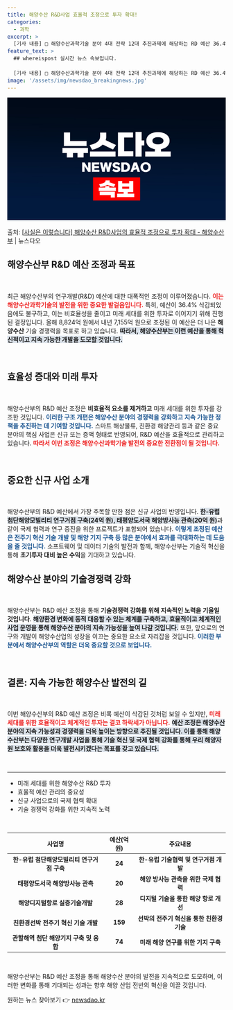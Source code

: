 ```yaml
---
title: 해양수산 R&D사업 효율적 조정으로 투자 확대!
categories:
  - 과학
excerpt: >
  [기사 내용] □ 해양수산과학기술 분야 4대 전략 12대 추진과제에 해당하는 RD 예산 36.4% 삭감 [해…
feature_text: >
  ## whereispost 실시간 뉴스 속보입니다.

  [기사 내용] □ 해양수산과학기술 분야 4대 전략 12대 추진과제에 해당하는 RD 예산 36.4% 삭감 [해…
image: '/assets/img/newsdao_breakingnews.jpg'
---
```


![뉴스다오 속보](/assets/img/newsdao_breakingnews.jpg)

<p>출처: <a href="https://newsdao.kr/2128" rel="dofollow">[사실은 이렇습니다] 해양수산 R&D사업의 효율적 조정으로 투자 확대 - 해양수산부</a> | 뉴스다오</p>

<h2 data-ke-size="size26">해양수산부 R&D 예산 조정과 목표</h2>

<p data-ke-size="size16">&nbsp;</p>

최근 해양수산부의 연구개발(R&D) 예산에 대한 대폭적인 조정이 이루어졌습니다. <b><span style="color: #ee2323;">이는 해양수산과학기술의 발전을 위한 중요한 발걸음입니다.</span></b> 특히, 예산이 36.4% 삭감되었음에도 불구하고, 이는 비효율성을 줄이고 미래 세대를 위한 투자로 이어지기 위해 진행된 결정입니다. 올해 8,824억 원에서 내년 7,155억 원으로 조정된 이 예산은 더 나은 **해양수산** 기술 경쟁력을 목표로 하고 있습니다. <b><span style="background-color: #21538527;">따라서, 해양수산부는 이런 예산을 통해 혁신적이고 지속 가능한 개발을 도모할 것입니다.</span></b>  

<p data-ke-size="size16">&nbsp;</p>

<h2 data-ke-size="size26">효율성 증대와 미래 투자</h2>

<p data-ke-size="size16">&nbsp;</p>

해양수산부의 R&D 예산 조정은 **비효율적 요소를 제거하고** 미래 세대를 위한 투자를 강조한 것입니다. <b><span style="color: #1a5490;">이러한 구조 개편은 해양수산 분야의 경쟁력을 강화하고 지속 가능한 정책을 추진하는 데 기여할 것입니다.</span></b> 스마트 해상물류, 친환경 해양관리 등과 같은 중요 분야의 핵심 사업은 신규 또는 증액 형태로 반영되어, R&D 예산을 효율적으로 관리하고 있습니다. <b><span style="color: #ee2323;">따라서 이번 조정은 해양수산과학기술 발전의 **중요한 전환점**이 될 것입니다.</span></b>

<p data-ke-size="size16">&nbsp;</p>

<h2 data-ke-size="size26">중요한 신규 사업 소개</h2>

<p data-ke-size="size16">&nbsp;</p>

해양수산부의 R&D 예산에서 가장 주목할 만한 점은 신규 사업의 반영입니다. <b><span style="background-color: #21538527;">한-유럽 첨단해양모빌리티 연구거점 구축(24억 원), 태평양도서국 해양방사능 관측(20억 원)</span></b>과 같이 국제 협력과 연구 증진을 위한 프로젝트가 포함되어 있습니다. <b><span style="color: #1a5490;">이렇게 조정된 예산은 전주기 혁신 기술 개발 및 해양 기지 구축 등 많은 분야에서 효과를 극대화하는 데 도움을 줄 것입니다.</span></b> 소프트웨어 및 데이터 기술의 발전과 함께, 해양수산부는 기술적 혁신을 통해 **초기투자 대비 높은 수익**을 기대하고 있습니다. 

<h2 data-ke-size="size26">해양수산 분야의 기술경쟁력 강화</h2>

<p data-ke-size="size16">&nbsp;</p>

해양수산부는 R&D 예산 조정을 통해 **기술경쟁력 강화를 위해 지속적인 노력을 기울일 것입니다**. <b><span style="background-color: #21538527;">해양환경 변화에 동적 대응할 수 있는 체계를 구축하고, 효율적이고 체계적인 사업 운영을 통해 해양수산 분야의 지속 가능성을 높여 나갈 것입니다.</span></b> 또한, 앞으로의 연구와 개발이 해양수산업의 성장을 이끄는 중요한 요소로 자리잡을 것입니다. <b><span style="color: #1a5490;">이러한 부분에서 해양수산부의 역할은 더욱 중요할 것으로 보입니다.</span></b>

<p data-ke-size="size16">&nbsp;</p>

<h2 data-ke-size="size26">결론: 지속 가능한 해양수산 발전의 길</h2>

<p data-ke-size="size16">&nbsp;</p>

이번 해양수산부의 R&D 예산 조정은 비록 예산이 삭감된 것처럼 보일 수 있지만, <b><span style="color: #ee2323;">미래 세대를 위한 효율적이고 체계적인 투자는 결코 하락세가 아닙니다.</span></b> <b><span style="background-color: #21538527;">예산 조정은 해양수산 분야의 지속 가능성과 경쟁력을 더욱 높이는 방향으로 추진될 것입니다. 이를 통해 해양수산부는 다양한 연구개발 사업을 통해 기술 혁신 및 국제 협력 강화를 통해 우리 해양자원 보호와 활용을 더욱 발전시키겠다는 목표를 갖고 있습니다.</span></b> 

<p data-ke-size="size16">&nbsp;</p>

<hr>

<ul>
    <li>미래 세대를 위한 해양수산 R&D 투자</li>
    <li>효율적 예산 관리의 중요성</li>
    <li>신규 사업으로의 국제 협력 확대</li>
    <li>기술 경쟁력 강화를 위한 지속적 노력</li>
</ul>

<p data-ke-size="size16">&nbsp;</p>

<table>
    <thead>
        <tr>
            <th style="text-align: center; height: 17px;">사업명</th>
            <th style="text-align: center; height: 17px;">예산(억원)</th>
            <th style="text-align: center; height: 17px;">주요내용</th>
        </tr>
    </thead>
    <tbody>
        <tr>
            <td style="text-align: center; height: 17px;"><b>한-유럽 첨단해양모빌리티 연구거점 구축</b></td>
            <td style="text-align: center; height: 17px;"><b>24</b></td>
            <td style="text-align: center; height: 17px;"><b>한-유럽 기술협력 및 연구거점 개발</b></td>
        </tr>
        <tr>
            <td style="text-align: center; height: 17px;"><b>태평양도서국 해양방사능 관측</b></td>
            <td style="text-align: center; height: 17px;"><b>20</b></td>
            <td style="text-align: center; height: 17px;"><b>해양 방사능 관측을 위한 국제 협력</b></td>
        </tr>
        <tr>
            <td style="text-align: center; height: 17px;"><b>해양디지털항로 실증기술개발</b></td>
            <td style="text-align: center; height: 17px;"><b>28</b></td>
            <td style="text-align: center; height: 17px;"><b>디지털 기술을 통한 해양 항로 개선</b></td>
        </tr>
        <tr>
            <td style="text-align: center; height: 17px;"><b>친환경선박 전주기 혁신 기술 개발</b></td>
            <td style="text-align: center; height: 17px;"><b>159</b></td>
            <td style="text-align: center; height: 17px;"><b>선박의 전주기 혁신을 통한 친환경 기술</b></td>
        </tr>
        <tr>
            <td style="text-align: center; height: 17px;"><b>관할해역 첨단 해양기지 구축 및 융합</b></td>
            <td style="text-align: center; height: 17px;"><b>74</b></td>
            <td style="text-align: center; height: 17px;"><b>미래 해양 연구를 위한 기지 구축</b></td>
        </tr>
    </tbody>
</table>

<p data-ke-size="size16">&nbsp;</p>

해양수산부는 R&D 예산 조정을 통해 해양수산 분야의 발전을 지속적으로 도모하며, 이러한 변화를 통해 기대되는 성과는 향후 해양 산업 전반의 혁신을 이끌 것입니다. 

원하는 뉴스 찾아보기 👉 <a href="https://newsdao.kr" rel="dofollow">newsdao.kr</a>


